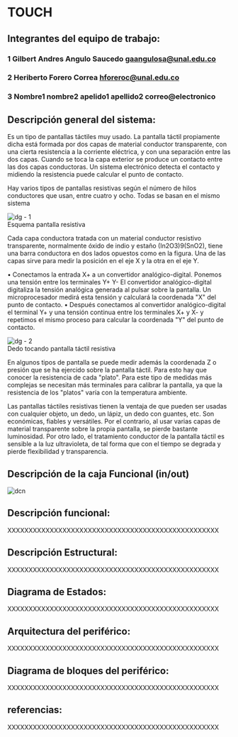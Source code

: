 # TOUCH

## Integrantes del equipo de trabajo:

### 1 Gilbert Andres Angulo Saucedo gaangulosa@unal.edu.co

### 2 Heriberto Forero Correa hforeroc@unal.edu.co

### 3 Nombre1 nombre2 apelido1 apellido2 correo@electronico


## Descripción general del sistema: 

Es un tipo de pantallas táctiles muy usado. La pantalla táctil propiamente dicha está formada por dos capas de material conductor transparente, con una cierta resistencia a la corriente eléctrica, y con una separación entre las dos capas. Cuando se toca la capa exterior se produce un contacto entre las dos capas conductoras. Un sistema electrónico detecta el contacto y midiendo la resistencia puede calcular el punto de contacto.

Hay varios tipos de pantallas resistivas según el número de hilos conductores que usan, entre cuatro y ocho. Todas se basan en el mismo sistema

![dg - 1](https://user-images.githubusercontent.com/14281085/30242353-8e0081bc-955a-11e7-9235-ed86b76143a0.png)
<br />Esquema pantalla resistiva

Cada capa conductora tratada con un material conductor resistivo transparente, normalmente óxido de indio y estaño (In2O3)9(SnO2), tiene una barra conductora en dos lados opuestos como en la figura. Una de las capas sirve para medir la posición en el eje X y la otra en el eje Y.

•	Conectamos la entrada X+ a un convertidor analógico-digital. Ponemos una tensión entre los terminales Y+ Y- El convertidor analógico-digital digitaliza la tensión analógica generada al pulsar sobre la pantalla. Un microprocesador medirá esta tensión y calculará la coordenada "X" del punto de contacto.
•	Después conectamos al convertidor analógico-digital el terminal Y+ y una tensión continua entre los terminales X+ y X- y repetimos el mismo proceso para calcular la coordenada "Y" del punto de contacto.

![dg - 2](https://user-images.githubusercontent.com/14281085/30242372-e5f8c06e-955a-11e7-94c7-d04a945a26d1.png)
<br />Dedo tocando pantalla táctil resistiva

En algunos tipos de pantalla se puede medir además la coordenada Z o presión que se ha ejercido sobre la pantalla táctil. Para esto hay que conocer la resistencia de cada "plato". Para este tipo de medidas más complejas se necesitan más terminales para calibrar la pantalla, ya que la resistencia de los "platos" varía con la temperatura ambiente.

Las pantallas táctiles resistivas tienen la ventaja de que pueden ser usadas con cualquier objeto, un dedo, un lápiz, un dedo con guantes, etc. Son económicas, fiables y versátiles. Por el contrario, al usar varias capas de material transparente sobre la propia pantalla, se pierde bastante luminosidad. Por otro lado, el tratamiento conductor de la pantalla táctil es sensible a la luz ultravioleta, de tal forma que con el tiempo se degrada y pierde flexibilidad y transparencia.


## Descripción de la caja Funcional  (in/out)



![dcn](https://user-images.githubusercontent.com/14281085/30242388-1ddc93e8-955b-11e7-86b4-6c1f804daaa5.png)


## Descripción funcional:

XXXXXXXXXXXXXXXXXXXXXXXXXXXXXXXXXXXXXXXXXXXXXXXXXX

## Descripción Estructural:

XXXXXXXXXXXXXXXXXXXXXXXXXXXXXXXXXXXXXXXXXXXXXXXXXX

## Diagrama de Estados:

XXXXXXXXXXXXXXXXXXXXXXXXXXXXXXXXXXXXXXXXXXXXXXXXXX

## Arquitectura del periférico:

XXXXXXXXXXXXXXXXXXXXXXXXXXXXXXXXXXXXXXXXXXXXXXXXXX

## Diagrama de bloques del periférico:

XXXXXXXXXXXXXXXXXXXXXXXXXXXXXXXXXXXXXXXXXXXXXXXXXX

## referencias:

XXXXXXXXXXXXXXXXXXXXXXXXXXXXXXXXXXXXXXXXXXXXXXXXXX

